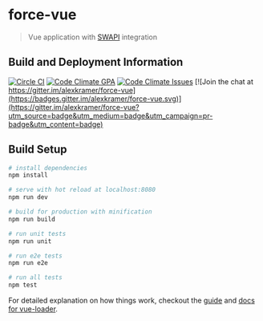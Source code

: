 # force-vue

> Vue application with [SWAPI](http://swapi.co/) integration

## Build and Deployment Information
[![Circle CI](https://circleci.com/gh/alexkramer/force-vue/tree/master.svg?style=svg)](https://circleci.com/gh/alexkramer/force-vue/tree/master)
[![Code Climate GPA](https://codeclimate.com/github/alexkramer/force-vue/badges/gpa.svg)](https://codeclimate.com/github/alexkramer/force-vue)
[![Code Climate Issues](https://codeclimate.com/github/alexkramer/force-vue/badges/issue_count.svg)](https://codeclimate.com/github/alexkramer/force-vue/issues)
[![Join the chat at https://gitter.im/alexkramer/force-vue](https://badges.gitter.im/alexkramer/force-vue.svg)](https://gitter.im/alexkramer/force-vue?utm_source=badge&utm_medium=badge&utm_campaign=pr-badge&utm_content=badge)

## Build Setup

``` bash
# install dependencies
npm install

# serve with hot reload at localhost:8080
npm run dev

# build for production with minification
npm run build

# run unit tests
npm run unit

# run e2e tests
npm run e2e

# run all tests
npm test
```

For detailed explanation on how things work, checkout the [guide](http://vuejs-templates.github.io/webpack/) and [docs for vue-loader](http://vuejs.github.io/vue-loader).
